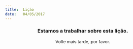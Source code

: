 ```yaml
---
title:  Lição
date:   04/05/2017
---
```


### <center>Estamos a trabalhar sobre esta lição.</center>
<center>Volte mais tarde, por favor.</center>